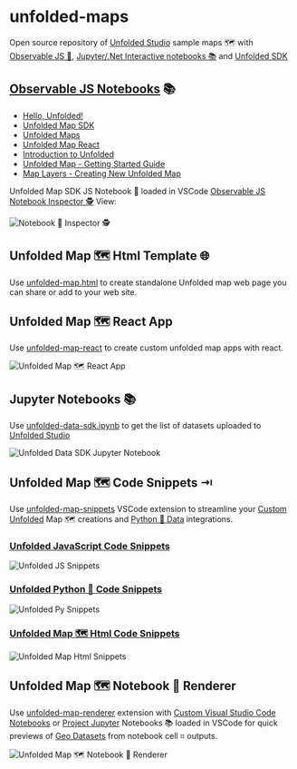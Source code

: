 # unfolded-maps

Open source repository of [Unfolded Studio](https://studio.unfolded.ai) sample maps 🗺️ with [Observable JS 📓](https://observablehq.com/collection/@randomfractals/unfolded), [Jupyter/.Net Interactive notebooks 📚](https://code.visualstudio.com/updates/v1_53#_notebooks) and [Unfolded SDK](https://docs.unfolded.ai/)


## [Observable JS Notebooks](https://observablehq.com/collection/@randomfractals/unfolded) 📚

- [Hello, Unfolded!](https://observablehq.com/@randomfractals/hello-unfolded)
- [Unfolded Map SDK](https://observablehq.com/@randomfractals/unfolded-map-sdk)
- [Unfolded Maps](https://observablehq.com/@randomfractals/unfolded-maps)
- [Unfolded Map React](https://observablehq.com/@randomfractals/unfolded-map-react)
- [Introduction to Unfolded](https://observablehq.com/@randomfractals/introduction-to-unfolded)
- [Unfolded Map - Getting Started Guide](https://observablehq.com/@randomfractals/unfolded-map-getting-started-guide)
- [Map Layers - Creating New Unfolded Map](https://observablehq.com/@randomfractals/map-layers-creating-new-unfolded-map)

Unfolded Map SDK JS Notebook 📓 loaded in VSCode [Observable JS Notebook Inspector 🕵️](https://marketplace.visualstudio.com/items?itemName=RandomFractalsInc.js-notebook-inspector) View:

![Notebook 📓 Inspector 🕵️](https://github.com/RandomFractals/unfolded-maps/blob/main/docs/images/unfolded-map-sdk-nb-view.png?raw=true
 "JS Notebook 📓 Inspector 🕵️ Unfolded Map SDK View")

## Unfolded Map 🗺️ Html Template 🌐

Use [unfolded-map.html](https://github.com/RandomFractals/unfolded-maps/blob/main/templates/unfolded-map.html) to create standalone Unfolded map web page you can share or add to your web site.

## Unfolded Map 🗺️ React App

Use [unfolded-map-react](https://github.com/RandomFractals/unfolded-map-react) to create custom unfolded map apps with react.

![Unfolded Map 🗺️ React App](https://github.com/RandomFractals/unfolded-map-react/blob/main/docs/images/unfolded-map-react.png?raw=true
 "Unfolded Map 🗺 React App")

## Jupyter Notebooks 📚

Use [unfolded-data-sdk.ipynb](https://github.com/RandomFractals/unfolded-maps/blob/main/notebooks/jupyter/unfolded-data-sdk.ipynb) to get the list of datasets uploaded to [Unfolded Studio](https://studio.unfolded.ai/home/datasets)

![Unfolded Data SDK Jupyter Notebook](https://github.com/RandomFractals/unfolded-maps/blob/main/docs/images/unfolded-data-sdk-py-notebook.png?raw=true
 "Unfolded Data SDK Jupyter Notebook")

## Unfolded Map 🗺️ Code Snippets ⇥

Use [unfolded-map-snippets](https://github.com/RandomFractals/unfolded-map-snippets) VSCode extension to streamline your [Custom Unfolded](https://docs.unfolded.ai/api) Map 🗺️ creations and [Python 🐍 Data](https://docs.unfolded.ai/data-sdk/api/list-datasets) integrations.

### [Unfolded JavaScript Code Snippets](https://github.com/RandomFractals/unfolded-map-snippets/blob/main/README.md#unfolded-javascript-snippets)

![Unfolded JS Snippets](https://raw.githubusercontent.com/RandomFractals/unfolded-maps/main/docs/images/unfolded-map-snippets.png)

### [Unfolded Python 🐍 Code Snippets](https://github.com/RandomFractals/unfolded-map-snippets/blob/main/README.md#unfolded-python-snippets)

![Unfolded Py Snippets](https://raw.githubusercontent.com/RandomFractals/unfolded-maps/main/docs/images/unfolded-map-py-snippets.png)

### [Unfolded Map 🗺️ Html Code Snippets](https://github.com/RandomFractals/unfolded-map-snippets/blob/main/README.md#unfolded-html-snippets)

![Unfolded Map Html Snippets](https://raw.githubusercontent.com/RandomFractals/unfolded-maps/main/docs/images/unfolded-map-html-snippets.png)

## Unfolded Map 🗺️ Notebook 📓 Renderer

Use [unfolded-map-renderer](https://github.com/RandomFractals/unfolded-map-renderer) extension with [Custom Visual Studio Code Notebooks](https://code.visualstudio.com/blogs/2021/11/08/custom-notebooks) or [Project Jupyter](https://jupyter.org) Notebooks 📚 loaded in VSCode for quick previews of [Geo Datasets](https://github.com/RandomFractals/unfolded-map-renderer/blob/main/README.md#supported-data-formats) from notebook cell ⌗ outputs.

![Unfolded  Map 🗺️ Notebook 📓 Renderer](https://github.com/RandomFractals/unfolded-maps/blob/main/docs/images/unfolded-map-notebook-renderer.png?raw=true
 "Unfolded  Map 🗺️ Notebook 📓 Renderer")
